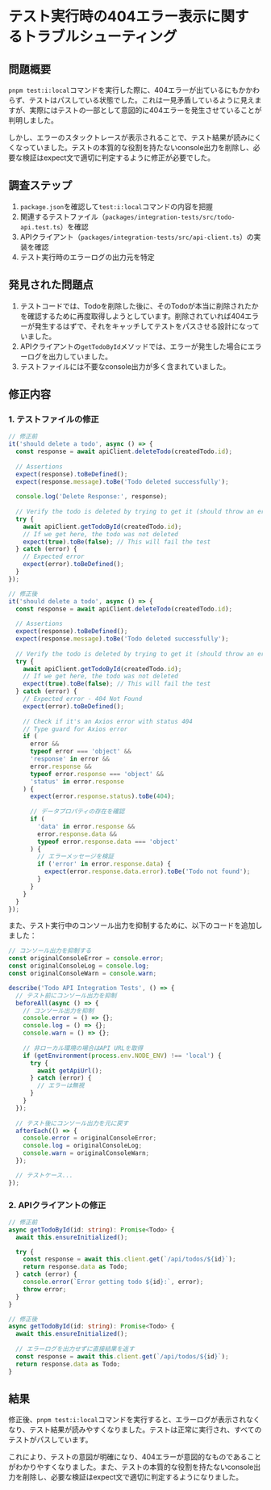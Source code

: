 # テスト実行時の404エラー表示に関するトラブルシューティング

## 問題概要

`pnpm test:i:local`コマンドを実行した際に、404エラーが出ているにもかかわらず、テストはパスしている状態でした。これは一見矛盾しているように見えますが、実際にはテストの一部として意図的に404エラーを発生させていることが判明しました。

しかし、エラーのスタックトレースが表示されることで、テスト結果が読みにくくなっていました。テストの本質的な役割を持たないconsole出力を削除し、必要な検証はexpect文で適切に判定するように修正が必要でした。

## 調査ステップ

1. `package.json`を確認して`test:i:local`コマンドの内容を把握
2. 関連するテストファイル（`packages/integration-tests/src/todo-api.test.ts`）を確認
3. APIクライアント（`packages/integration-tests/src/api-client.ts`）の実装を確認
4. テスト実行時のエラーログの出力元を特定

## 発見された問題点

1. テストコードでは、Todoを削除した後に、そのTodoが本当に削除されたかを確認するために再度取得しようとしています。削除されていれば404エラーが発生するはずで、それをキャッチしてテストをパスさせる設計になっていました。
2. APIクライアントの`getTodoById`メソッドでは、エラーが発生した場合にエラーログを出力していました。
3. テストファイルには不要なconsole出力が多く含まれていました。

## 修正内容

### 1. テストファイルの修正

```typescript
// 修正前
it('should delete a todo', async () => {
  const response = await apiClient.deleteTodo(createdTodo.id);
  
  // Assertions
  expect(response).toBeDefined();
  expect(response.message).toBe('Todo deleted successfully');
  
  console.log('Delete Response:', response);
  
  // Verify the todo is deleted by trying to get it (should throw an error)
  try {
    await apiClient.getTodoById(createdTodo.id);
    // If we get here, the todo was not deleted
    expect(true).toBe(false); // This will fail the test
  } catch (error) {
    // Expected error
    expect(error).toBeDefined();
  }
});

// 修正後
it('should delete a todo', async () => {
  const response = await apiClient.deleteTodo(createdTodo.id);
  
  // Assertions
  expect(response).toBeDefined();
  expect(response.message).toBe('Todo deleted successfully');
  
  // Verify the todo is deleted by trying to get it (should throw an error)
  try {
    await apiClient.getTodoById(createdTodo.id);
    // If we get here, the todo was not deleted
    expect(true).toBe(false); // This will fail the test
  } catch (error) {
    // Expected error - 404 Not Found
    expect(error).toBeDefined();
    
    // Check if it's an Axios error with status 404
    // Type guard for Axios error
    if (
      error && 
      typeof error === 'object' && 
      'response' in error && 
      error.response && 
      typeof error.response === 'object' && 
      'status' in error.response
    ) {
      expect(error.response.status).toBe(404);
      
      // データプロパティの存在を確認
      if (
        'data' in error.response && 
        error.response.data && 
        typeof error.response.data === 'object'
      ) {
        // エラーメッセージを検証
        if ('error' in error.response.data) {
          expect(error.response.data.error).toBe('Todo not found');
        }
      }
    }
  }
});
```

また、テスト実行中のコンソール出力を抑制するために、以下のコードを追加しました：

```typescript
// コンソール出力を抑制する
const originalConsoleError = console.error;
const originalConsoleLog = console.log;
const originalConsoleWarn = console.warn;

describe('Todo API Integration Tests', () => {
  // テスト前にコンソール出力を抑制
  beforeAll(async () => {
    // コンソール出力を抑制
    console.error = () => {};
    console.log = () => {};
    console.warn = () => {};
    
    // 非ローカル環境の場合はAPI URLを取得
    if (getEnvironment(process.env.NODE_ENV) !== 'local') {
      try {
        await getApiUrl();
      } catch (error) {
        // エラーは無視
      }
    }
  });
  
  // テスト後にコンソール出力を元に戻す
  afterEach(() => {
    console.error = originalConsoleError;
    console.log = originalConsoleLog;
    console.warn = originalConsoleWarn;
  });

  // テストケース...
});
```

### 2. APIクライアントの修正

```typescript
// 修正前
async getTodoById(id: string): Promise<Todo> {
  await this.ensureInitialized();

  try {
    const response = await this.client.get(`/api/todos/${id}`);
    return response.data as Todo;
  } catch (error) {
    console.error(`Error getting todo ${id}:`, error);
    throw error;
  }
}

// 修正後
async getTodoById(id: string): Promise<Todo> {
  await this.ensureInitialized();
  
  // エラーログを出力せずに直接結果を返す
  const response = await this.client.get(`/api/todos/${id}`);
  return response.data as Todo;
}
```

## 結果

修正後、`pnpm test:i:local`コマンドを実行すると、エラーログが表示されなくなり、テスト結果が読みやすくなりました。テストは正常に実行され、すべてのテストがパスしています。

これにより、テストの意図が明確になり、404エラーが意図的なものであることがわかりやすくなりました。また、テストの本質的な役割を持たないconsole出力を削除し、必要な検証はexpect文で適切に判定するようになりました。
